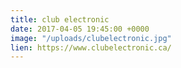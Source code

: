 ```yaml
---
title: club electronic
date: 2017-04-05 19:45:00 +0000
image: "/uploads/clubelectronic.jpg"
lien: https://www.clubelectronic.ca/
---
```


